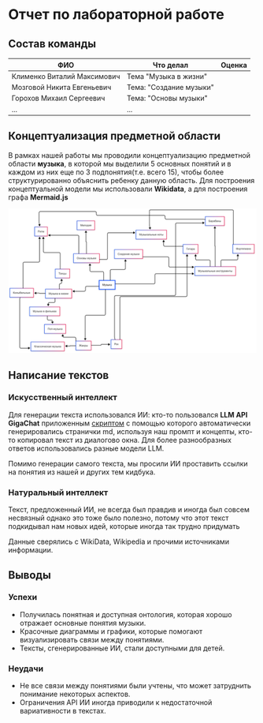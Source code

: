 # Отчет по лабораторной работе

## Состав команды

| ФИО         | Что делал           | Оценка |
|-------------|----------------|--------|
| Клименко Виталий Максимович | Тема "Музыка в жизни" |      |
| Мозговой Никита Евгеньевич  | Тема: "Создание музыки"|     |
| Горохов Михаил Сергеевич    | Тема: "Основы музыки"|  |
| ...         | ... | |

## Концептуализация предметной области

В рамках нашей работы мы проводили концептуализацию предметной области **музыка**, в которой мы выделили 5 основных понятий и в каждом из них еще по 3 подпонятия(т.е. всего 15), чтобы более структурированно объяснить ребенку данную область. Для построения концептуальной модели мы использовали **Wikidata**, а для построения графа **Mermaid.js**

![Онтология темы](ontology.png)

## Написание текстов
### Искусственный интеллект
Для генерации текста использовался ИИ: кто-то пользовался **LLM API GigaChat** приложенным [скриптом](./get_inf.py) с помощью которого автоматически генерировались странички md, используя наш промпт и концепты, кто-то копировал текст из диалогово окна. Для более разнообразных ответов использовались разные модели LLM.

Помимо генерации самого текста, мы просили ИИ проставить ссылки на понятия из нашей и других тем кидбука.

### Натуральный интеллект
Текст, предложенный ИИ, не всегда был правдив и иногда был совсем несвязный однако это тоже было полезно, потому что этот текст подкидывал нам новых идей, которые иногда так трудно придумать

Данные сверялись с WikiData, Wikipedia и прочими источниками информации.

## Выводы

### Успехи
- Получилась понятная и доступная онтология, которая хорошо отражает основные понятия музыки.  
- Красочные диаграммы и графики, которые помогают визуализировать связи между понятиями.  
- Тексты, сгенерированные ИИ, стали доступными для детей.  

### Неудачи
- Не все связи между понятиями были учтены, что может затруднить понимание некоторых аспектов.  
- Ограничения API ИИ иногда приводили к недостаточной вариативности в текстах.  
